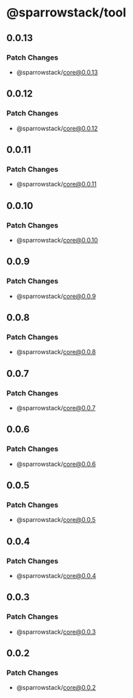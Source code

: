 # @sparrowstack/tool

## 0.0.13

### Patch Changes

- @sparrowstack/core@0.0.13

## 0.0.12

### Patch Changes

- @sparrowstack/core@0.0.12

## 0.0.11

### Patch Changes

- @sparrowstack/core@0.0.11

## 0.0.10

### Patch Changes

- @sparrowstack/core@0.0.10

## 0.0.9

### Patch Changes

- @sparrowstack/core@0.0.9

## 0.0.8

### Patch Changes

- @sparrowstack/core@0.0.8

## 0.0.7

### Patch Changes

- @sparrowstack/core@0.0.7

## 0.0.6

### Patch Changes

- @sparrowstack/core@0.0.6

## 0.0.5

### Patch Changes

- @sparrowstack/core@0.0.5

## 0.0.4

### Patch Changes

- @sparrowstack/core@0.0.4

## 0.0.3

### Patch Changes

- @sparrowstack/core@0.0.3

## 0.0.2

### Patch Changes

- @sparrowstack/core@0.0.2
